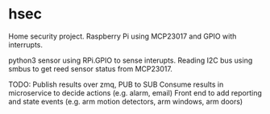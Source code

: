 # hsec
Home security project. Raspberry Pi using MCP23017 and GPIO with interrupts.

python3 sensor using RPi.GPIO to sense interupts. Reading I2C bus using smbus to get reed sensor status from MCP23017. 

TODO:
Publish results over zmq, PUB to SUB
Consume results in microservice to decide actions (e.g. alarm, email)
Front end to add reporting and state events (e.g. arm motion detectors, arm windows, arm doors)
